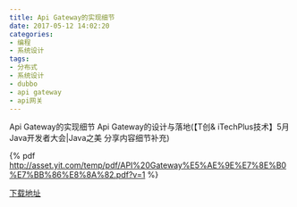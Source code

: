 ```yaml
---
title: Api Gateway的实现细节
date: 2017-05-12 14:02:20
categories: 
- 编程
- 系统设计
tags:
- 分布式
- 系统设计
- dubbo
- api gateway
- api网关
---
```


Api Gateway的实现细节
Api Gateway的设计与落地(【T创& iTechPlus技术】5月Java开发者大会|Java之美 分享内容细节补充)
<!-- more -->
{% pdf http://asset.yit.com/temp/pdf/API%20Gateway%E5%AE%9E%E7%8E%B0%E7%BB%86%E8%8A%82.pdf?v=1 %}

[下载地址](http://asset.yit.com/temp/pdf/API%20Gateway%E5%AE%9E%E7%8E%B0%E7%BB%86%E8%8A%82.key?v=1)
